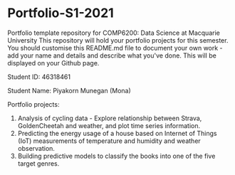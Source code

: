 # Portfolio-S1-2021
Portfolio template repository for COMP6200: Data Science at Macquarie University
This repository will hold your portfolio projects for this semester. You should customise this README.md file to document your own work - add your name and details and describe what you've done. This will be displayed on your Github page.

Student ID: 46318461

Student Name: Piyakorn Munegan (Mona)

Portfolio projects:
  1. Analysis of cycling data - Explore relationship between Strava, GoldenCheetah and weather, and plot time series information.
  2. Predicting the energy usage of a house based on Internet of Things (IoT) measurements of temperature and humidity and weather observation.
  3. Building predictive models to classify the books into one of the five target genres.